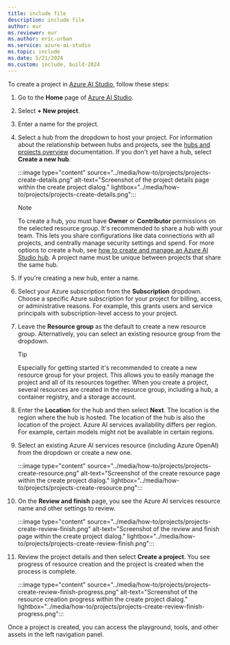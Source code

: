 ```yaml
---
title: include file
description: include file
author: eur
ms.reviewer: eur
ms.author: eric-urban
ms.service: azure-ai-studio
ms.topic: include
ms.date: 5/21/2024
ms.custom: include, build-2024
---
```


To create a project in [Azure AI Studio](https://ai.azure.com), follow these steps:

1. Go to the **Home** page of [Azure AI Studio](https://ai.azure.com). 
1. Select **+ New project**.
1. Enter a name for the project.
1. Select a hub from the dropdown to host your project. For information about the relationship between hubs and projects, see the [hubs and projects overview](../concepts/ai-resources.md) documentation. If you don't yet have a hub, select **Create a new hub**.

    :::image type="content" source="../media/how-to/projects/projects-create-details.png" alt-text="Screenshot of the project details page within the create project dialog." lightbox="../media/how-to/projects/projects-create-details.png":::

    > [!NOTE]
    > To create a hub, you must have **Owner** or **Contributor** permissions on the selected resource group. It's recommended to share a hub with your team. This lets you share configurations like data connections with all projects, and centrally manage security settings and spend. For more options to create a hub, see [how to create and manage an Azure AI Studio hub](../how-to/create-azure-ai-resource.md). A project name must be unique between projects that share the same hub.

1. If you're creating a new hub, enter a name.

1. Select your Azure subscription from the **Subscription** dropdown. Choose a specific Azure subscription for your project for billing, access, or administrative reasons. For example, this grants users and service principals with subscription-level access to your project.

1. Leave the **Resource group** as the default to create a new resource group. Alternatively, you can select an existing resource group from the dropdown.

    > [!TIP]
    > Especially for getting started it's recommended to create a new resource group for your project. This allows you to easily manage the project and all of its resources together. When you create a project, several resources are created in the resource group, including a hub, a container registry, and a storage account.

1. Enter the **Location** for the hub and then select **Next**. The location is the region where the hub is hosted. The location of the hub is also the location of the project. Azure AI services availability differs per region. For example, certain models might not be available in certain regions.
1. Select an existing Azure AI services resource (including Azure OpenAI) from the dropdown or create a new one. 

    :::image type="content" source="../media/how-to/projects/projects-create-resource.png" alt-text="Screenshot of the create resource page within the create project dialog." lightbox="../media/how-to/projects/projects-create-resource.png":::

1. On the **Review and finish** page, you see the Azure AI services resource name and other settings to review.

    :::image type="content" source="../media/how-to/projects/projects-create-review-finish.png" alt-text="Screenshot of the review and finish page within the create project dialog." lightbox="../media/how-to/projects/projects-create-review-finish.png":::

1. Review the project details and then select **Create a project**. You see progress of resource creation and the project is created when the process is complete.

    :::image type="content" source="../media/how-to/projects/projects-create-review-finish-progress.png" alt-text="Screenshot of the resource creation progress within the create project dialog." lightbox="../media/how-to/projects/projects-create-review-finish-progress.png":::

Once a project is created, you can access the playground, tools, and other assets in the left navigation panel.
